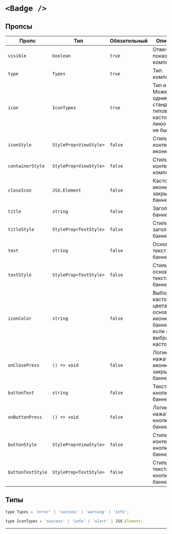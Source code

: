 # `<Badge />`

## Пропсы

| Пропс             | Тип                    | Обязательный | Описание                                                                         |
| ----------------- | ---------------------- | ------------ | -------------------------------------------------------------------------------- |
| `visible`         | `boolean`              | `true`       | Отвечает за показ компонента                                                     |
| `type`            | `Types`                | `true`       | Тип компонента                                                                   |
| `icon`            | `IconTypes`            | `true`       | Тип иконки. Может быть одним из стандартных типов, кастомной, лиюо может не быть |
| `iconStyle`       | `StyleProp<ViewStyle>` | `false`      | Стиль контейнера иконки                                                          |
| `containerStyle`  | `StyleProp<ViewStyle>` | `false`      | Стиль контейнера компонента                                                      |
| `closeIcon`       | `JSX.Element`          | `false`      | Кастомная иконка закрытия баннера                                                |
| `title`           | `string`               | `false`      | Заголовок баннера                                                                |
| `titleStyle`      | `StyleProp<TextStyle>` | `false`      | Стиль заголовка баннера                                                          |
| `text`            | `string`               | `false`      | Основной текст баннера                                                           |
| `textStyle`       | `StyleProp<TextStyle>` | `false`      | Стиль основного текста баннера                                                   |
| `iconColor`       | `string`               | `false`      | Выбор кастомного цвета основной иконки баннера, если не выбрана кастомная        |
| `onClosePress`    | `() => void`           | `false`      | Логика нажатия на иконку закрытия баннера                                        |
| `buttonText`      | `string`               | `false`      | Текст кнопки баннера                                                             |
| `onButtonPress`   | `() => void`           | `false`      | Логика нажатия на кнопку баннера                                                 |
| `buttonStyle`     | `StyleProp<ViewStyle>` | `false`      | Стиль контейнера кнопки баннера                                                  |
| `buttonTextStyle` | `StyleProp<TextStyle>` | `false`      | Стиль текста кнопки баннера                                                      |

## Типы

```js
type Types = 'error' | 'success' | 'warning' | 'info';

type IconTypes = 'success' | 'info' | 'alert' | JSX.Element;
```

---
